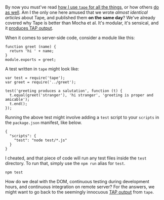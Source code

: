 By now you must've read [how I use `tape` for all the things][1], or how others [do as well][2]. Am I the only one here amused that we wrote _almost identical articles_ about Tape, and published them **on the same day**? We've already covered why Tape is better than Mocha et al. It's modular, it's sensical, and it [produces TAP output][3].

When it comes to server-side code, consider a module like this:
    
    function greet (name) {
      return 'hi ' + name;
    }
    module.exports = greet;
    

A test written in `tape` might look like:
    
    var test = require('tape');
    var greet = require('../greet');
    
    test('greeting produces a salutation', function (t) {
      t.equal(greet('stranger'), 'hi stranger', 'greeting is proper and amicable');
      t.end();
    });
    

Running the above test might involve adding a `test` script to your `scripts` in the `package.json` manifest, like below.
    
    {
      "scripts": {
        "test": "node test/*.js"
      }
    }
    

I cheated, and that piece of code will run any test files inside the `test` directory. To run that, simply use the `npm run` alias for `test`.
    
    npm test
    

How do we deal with the DOM, continuous testing during development hours, and continuous integration on remote server? For the answers, we might want to go back to the seemingly innocuous [TAP output][3] from `tape`.

[1]: /articles/testing-javascript-modules-with-tape
[2]: https://medium.com/javascript-scene/why-i-use-tape-instead-of-mocha-so-should-you-6aa105d8eaf4
[3]: https://testanything.org/
